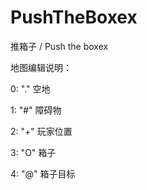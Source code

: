 # PushTheBoxex
推箱子 / Push the boxex

$$$$

地图编辑说明：

 0: "." 空地
 
 1: "#" 障碍物
 
 2: "+" 玩家位置
 
 3: "O" 箱子
 
 4: "@" 箱子目标
